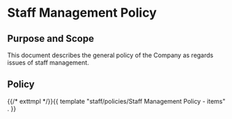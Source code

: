 # Staff Management Policy

## Purpose and Scope

This document describes the general policy of the Company as regards issues of staff management.

## Policy

{{/* exttmpl */}}{{ template "staff/policies/Staff Management Policy - items" . }}
